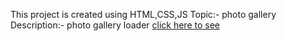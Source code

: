 This project is created using HTML,CSS,JS
Topic:- photo gallery
Description:- photo gallery loader 
[click here to see](https://tigerbhai16.github.io/HTML-CSS-JS/photo%20gallary/index.html) 
